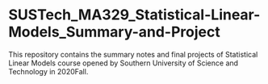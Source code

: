 # SUSTech_MA329_Statistical-Linear-Models_Summary-and-Project
This repository contains the summary notes and final projects of Statistical Linear Models course opened by Southern University of Science and Technology in 2020Fall.
